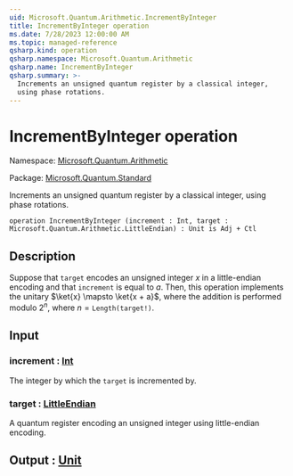 ```yaml
---
uid: Microsoft.Quantum.Arithmetic.IncrementByInteger
title: IncrementByInteger operation
ms.date: 7/28/2023 12:00:00 AM
ms.topic: managed-reference
qsharp.kind: operation
qsharp.namespace: Microsoft.Quantum.Arithmetic
qsharp.name: IncrementByInteger
qsharp.summary: >-
  Increments an unsigned quantum register by a classical integer,
  using phase rotations.
---
```


# IncrementByInteger operation

Namespace: [Microsoft.Quantum.Arithmetic](xref:Microsoft.Quantum.Arithmetic)

Package: [Microsoft.Quantum.Standard](https://nuget.org/packages/Microsoft.Quantum.Standard)


Increments an unsigned quantum register by a classical integer,using phase rotations.

```qsharp
operation IncrementByInteger (increment : Int, target : Microsoft.Quantum.Arithmetic.LittleEndian) : Unit is Adj + Ctl
```


## Description

Suppose that `target` encodes an unsigned integer $x$ in a little-endianencoding and that `increment` is equal to $a$.Then, this operation implements the unitary $\ket{x} \mapsto \ket{x + a}$,where the addition is performedmodulo $2^n$, where $n = \texttt{Length(target!)}$.

## Input

### increment : [Int](xref:microsoft.quantum.qsharp.valueliterals#int-literals)

The integer by which the `target` is incremented by.


### target : [LittleEndian](xref:Microsoft.Quantum.Arithmetic.LittleEndian)

A quantum register encoding an unsigned integer using little-endianencoding.



## Output : [Unit](xref:microsoft.quantum.qsharp.valueliterals#unit-literal)

